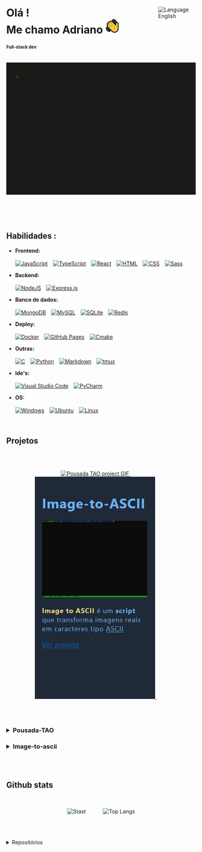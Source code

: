 <div align='left'>
<img align="right" width=100px alt="Language English" src="https://img.shields.io/badge/lang-en_%F0%9F%87%BA%F0%9F%87%B8-blue?style=for-the-badge&logo=%F0%9F%87%BA%F0%9F%87%B8&logoSize=auto&link=https%3A%2F%2Fgithub.com%2FAdrianoLMRS%2FPousada-TAO%2Fblob%2Fmain%2F.github%2FREADME.en.md"/>
<h1> Olá ! <br> Me chamo Adriano <img src='public/img/greeting.png' alt='Greeting icon animated'>
</h1>
</div>
<small><b>Full-stack dev</b></small>
<br><br><br>

<!-- Terminal .gif -->

<center>
    <a href='https://github.com/AdrianoLMRS/AdrianoLMRS/blob/main/public/stackCMD.html'>
        <img src='public/img/terminal.gif' alt='Terminal.gif animated'>
    </a>
</center>


<br><br><br>

## Habilidades :

<!-- I'm using shields.io badges for now -->

- **Frontend:**<br><br> 
    [![JavaScript](https://img.shields.io/badge/JavaScript-F7DF1E?logo=javascript&logoColor=000)](#)&emsp;[![TypeScript](https://img.shields.io/badge/TypeScript-3178C6?logo=typescript&logoColor=fff)](#)&emsp;[![React](https://img.shields.io/badge/React-%2320232a.svg?logo=react&logoColor=%2361DAFB)](#)&emsp;[![HTML](https://img.shields.io/badge/HTML-%23E34F26.svg?logo=html5&logoColor=white)](#)&emsp;[![CSS](https://img.shields.io/badge/CSS-1572B6?logo=css3&logoColor=fff)](#)&emsp;[![Sass](https://img.shields.io/badge/Sass-C69?logo=sass&logoColor=fff)](#)


- **Backend:**<br><br>
    [![NodeJS](https://img.shields.io/badge/Node.js-6DA55F?logo=node.js&logoColor=white)](#)&emsp;[![Express.js](https://img.shields.io/badge/Express.js-%23404d59.svg?logo=express&logoColor=%2361DAFB)](#)


- **Banco de dados:**<br><br> 
    [![MongoDB](https://img.shields.io/badge/MongoDB-%234ea94b.svg?logo=mongodb&logoColor=white)](#)&emsp;[![MySQL](https://img.shields.io/badge/MySQL-4479A1?logo=mysql&logoColor=fff)](#)&emsp;[![SQLite](https://img.shields.io/badge/SQLite-%2307405e.svg?logo=sqlite&logoColor=white)](#)&emsp;[![Redis](https://img.shields.io/badge/Redis-%23DD0031.svg?logo=redis&logoColor=white)](#)


- **Deploy:**<br><br>
    [![Docker](https://img.shields.io/badge/Docker-2496ED?logo=docker&logoColor=fff)](#)&emsp;[![GitHub Pages](https://img.shields.io/badge/GitHub%20Pages-121013?logo=github&logoColor=white)](#)&emsp;[![Cmake](https://img.shields.io/badge/cMake-064F8C?style=for-the-badge&logo=cmake&logoColor=lightblue)](#)


- **Outras:**<br><br>
    [![C](https://img.shields.io/badge/C-00599C?logo=c&logoColor=white)](#)&emsp;[![Python](https://img.shields.io/badge/Python-3776AB?logo=python&logoColor=fff)](#)&emsp;[![Markdown](https://img.shields.io/badge/Markdown-%23000000.svg?logo=markdown&logoColor=white)](#)&emsp;[![tmux](https://img.shields.io/badge/tmux-1BB91F?logo=tmux&logoColor=fff)](#)


- **Ide's:**<br><br>
    [![Visual Studio Code](https://custom-icon-badges.demolab.com/badge/Visual%20Studio%20Code-0078d7.svg?logo=vsc&logoColor=white)](#)&emsp;[![PyCharm](https://img.shields.io/badge/PyCharm-000?logo=pycharm&logoColor=fff)](#)


- **OS:**<br><br>
    [![Windows](https://custom-icon-badges.demolab.com/badge/Windows-0078D6?logo=windows11&logoColor=white)](#)&emsp;[![Ubuntu](https://img.shields.io/badge/Ubuntu-E95420?logo=ubuntu&logoColor=white)](#)&emsp;[![Linux](https://img.shields.io/badge/Linux-FCC624?logo=linux&logoColor=black)](#)

<br>

## Projetos
<br><br>

<!-- Placeholders ... -->
<p align="center">
      <a href='https://github.com/AdrianoLMRS/Pousada-TAO?tab=readme-ov-file#readme'>
        <img width="320px" height="590px" alt="Pousada TAO project GIF" src="public/img/pousadaTao2-ezgif.com-crop.png"/> <!-- Pousada TAO -->
      </a>&emsp;&emsp;
      <a href='https://github.com/AdrianoLMRS/Image-to-ASCII'>
        <img width="320px" height="590px" alt="Pousada TAO project GIF" src="public/img/image-to-ascii.gif"/> <!-- Image-to-ASCII -->
      </a>&emsp;&emsp;
</p>
<br><br>

<h3> <details><summary>Pousada-TAO</summary><div><br><h6>Clique <a href='https://github.com/AdrianoLMRS/Pousada-TAO?tab=readme-ov-file#readme'>aqui</a> para ver o repositório<br>
<br>

[![Repo Card](https://github-readme-stats.vercel.app/api/pin/?username=AdrianoLMRS&repo=Pousada-TAO&theme=transparent&)](https://github.com/AdrianoLMRS/Pousada-TAO)
<table width="100%">
<br>
  <thead>
    <tr>
      <th align="left" colspan="2"><strong>Detalhes do Projeto</strong></th>
    </tr>
  </thead>
  <tbody>
    <tr>
      <td width="40%"><strong>Frontend</strong></td>
      <td>HTML, CSS, JavaScript (puro)</td>
    </tr>
    <tr>
      <td><strong>Backend</strong></td>
      <td>Node.js, Express.js</td>
    </tr>
    <tr>
      <td><strong>Banco de Dados</strong></td>
      <td>
        MongoDB com Mongoose  
        (<a href="https://www.mongodb.com/resources/products/platform/mongodb-atlas-tutorial">MongoDB Atlas</a>)
      </td>
    </tr>
    <tr>
      <td><strong>Deploy</strong></td>
      <td>Docker hospedado no <a href="https://render.com/about">Render</a></td>
    </tr>
    <tr>
      <td><strong>Pagamentos</strong></td>
      <td><a href="https://www.nerdwallet.com/article/small-business/what-is-stripe">Stripe</a></td>
    </tr>
    <tr>
      <td><strong>Mensagens</strong></td>
      <td>Email com Nodemailer&emsp;&emsp;||&emsp;&emsp;SMS com Twilio</td>
    </tr>
    <tr>
      <td><strong>API's</strong></td>
      <td>
        Stripe&emsp;&emsp;||&emsp;&emsp;Auth0 com MongoDB
      </td>
    </tr>
  </tbody>
</table></div></details></h6></h3>

<h3><details><summary>Image-to-ascii</summary><div><br><h6>Clique <a href='https://github.com/AdrianoLMRS/Image-to-ASCII'>aqui</a> para ver o repositório<br><table width="100%">
<br>
  <thead>
    <tr>
      <th align="left" colspan="2"><strong>Detalhes do Projeto</strong></th>
    </tr>
  </thead>
  <tbody>
    <tr>
      <td width="60%"><strong>Linguagens</strong></td>
      <td>C & CMAKE</td>
    </tr>
    <tr>
      <td><strong>Compiladores</strong></td>
      <td>GCC & G++</td>
    </tr>
    <tr>
      <td><strong>OS</strong></td>
      <td>Ubuntu (WSL)</td>
    </tr>
  </tbody>
</table></div></details></h6></h3>
<br><br>

## Github stats
<br>

<div align='center'>

![Stast](https://github-readme-stats.vercel.app/api?username=AdrianoLMRS&show_icons=true&theme=transparent&custom_title=Estatísticas&rank_icon=github)&emsp;&emsp;&emsp;
![Top Langs](https://github-readme-stats.vercel.app/api/top-langs/?username=AdrianoLMRS&layout=compact&theme=transparent&custom_title=Linguagens&langs_count=8)

</div>
<br><br><br>

<details><summary>Repositórios</summary>
<br>

[![Repo Card](https://github-readme-stats.vercel.app/api/pin/?username=AdrianoLMRS&repo=Pousada-TAO&theme=transparent&)](https://github.com/AdrianoLMRS/Pousada-TAO)
[![Repo Card](https://github-readme-stats.vercel.app/api/pin/?username=AdrianoLMRS&repo=Image-to-ASCII&theme=transparent&)](https://github.com/AdrianoLMRS/Image-to-ASCII)</details>



<!-- <img align='right' src="public/img/icons8-pdf-50.png" alt='Pdf Icon'> -->
<!--
**AdrianoLMRS/AdrianoLMRS** is a ✨ _special_ ✨ repository because its `README.md` (this file) appears on your GitHub profile.

Here are some ideas to get you started:

- 🔭 I’m currently working on ...
- 🌱 I’m currently learning ...
- 👯 I’m looking to collaborate on ...
- 🤔 I’m looking for help with ...
- 💬 Ask me about ...
- 📫 How to reach me: ...
- 😄 Pronouns: ...
- ⚡ Fun fact: ...
-->

